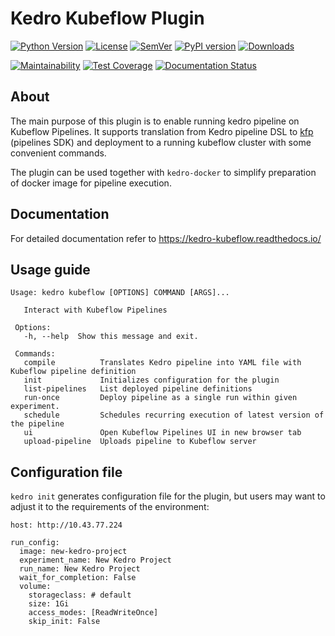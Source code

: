 # Kedro Kubeflow Plugin

[![Python Version](https://img.shields.io/badge/python-3.7%20%7C%203.8-blue.svg)](https://github.com/getindata/kedro-kubeflow)
[![License](https://img.shields.io/badge/license-Apache%202.0-blue.svg)](https://opensource.org/licenses/Apache-2.0) 
[![SemVer](https://img.shields.io/badge/semver-2.0.0-green)](https://semver.org/)
[![PyPI version](https://badge.fury.io/py/kedro-kubeflow.svg)](https://pypi.org/project/kedro-kubeflow/)
[![Downloads](https://pepy.tech/badge/kedro-kubeflow)](https://pepy.tech/project/kedro-kubeflow) 

[![Maintainability](https://api.codeclimate.com/v1/badges/fff07cbd2e5012a045a3/maintainability)](https://codeclimate.com/github/getindata/kedro-kubeflow/maintainability) 
[![Test Coverage](https://api.codeclimate.com/v1/badges/fff07cbd2e5012a045a3/test_coverage)](https://codeclimate.com/github/getindata/kedro-kubeflow/test_coverage)
[![Documentation Status](https://readthedocs.org/projects/kedro-kubeflow/badge/?version=latest)](https://kedro-kubeflow.readthedocs.io/en/latest/?badge=latest)
      
## About

The main purpose of this plugin is to enable running kedro pipeline on Kubeflow Pipelines. It supports translation from 
Kedro pipeline DSL to [kfp](https://www.kubeflow.org/docs/pipelines/sdk/sdk-overview/) (pipelines SDK) and deployment to 
a running kubeflow cluster with some convenient commands.

The plugin can be used together with `kedro-docker` to simplify preparation of docker image for pipeline execution.   

## Documentation

For detailed documentation refer to https://kedro-kubeflow.readthedocs.io/

## Usage guide



```
Usage: kedro kubeflow [OPTIONS] COMMAND [ARGS]...
 
   Interact with Kubeflow Pipelines
 
 Options:
   -h, --help  Show this message and exit.
 
 Commands:
   compile          Translates Kedro pipeline into YAML file with Kubeflow pipeline definition
   init             Initializes configuration for the plugin
   list-pipelines   List deployed pipeline definitions
   run-once         Deploy pipeline as a single run within given experiment.
   schedule         Schedules recurring execution of latest version of the pipeline
   ui               Open Kubeflow Pipelines UI in new browser tab
   upload-pipeline  Uploads pipeline to Kubeflow server
```

## Configuration file

`kedro init` generates configuration file for the plugin, but users may want
to adjust it to the requirements of the environment:

```
host: http://10.43.77.224

run_config:
  image: new-kedro-project
  experiment_name: New Kedro Project
  run_name: New Kedro Project
  wait_for_completion: False
  volume:
    storageclass: # default
    size: 1Gi
    access_modes: [ReadWriteOnce]
    skip_init: False
```

